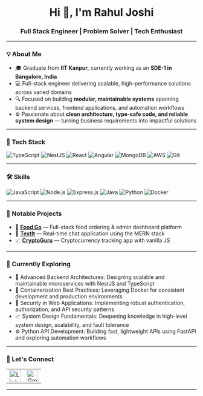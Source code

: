 <h1 align="center">Hi 👋, I'm Rahul Joshi</h1>
<h3 align="center">Full Stack Engineer | Problem Solver | Tech Enthusiast</h3>

---

### 💡 About Me

 - 🎓 Graduate from **IIT Kanpur**, currently working as an **SDE-1 in Bangalore, India**
 - 💻 Full-stack engineer delivering scalable, high-performance solutions across varied domains
 - 🔍 Focused on building **modular, maintainable systems** spanning backend services, frontend applications, and automation workflows
 - ⚙️ Passionate about **clean architecture, type-safe code, and reliable system design** — turning business requirements into impactful solutions

---

### 🧰 Tech Stack

![TypeScript](https://img.shields.io/badge/-TypeScript-3178C6?logo=typescript&logoColor=white&style=for-the-badge)
![NestJS](https://img.shields.io/badge/-NestJS-E0234E?logo=nestjs&logoColor=white&style=for-the-badge)
![React](https://img.shields.io/badge/-React-61DAFB?logo=react&logoColor=black&style=for-the-badge)
![Angular](https://img.shields.io/badge/-Angular-DD0031?logo=angular&logoColor=white&style=for-the-badge)
![MongoDB](https://img.shields.io/badge/-MongoDB-47A248?logo=mongodb&logoColor=white&style=for-the-badge)
![AWS](https://img.shields.io/badge/-AWS-232F3E?logo=amazon-aws&logoColor=white&style=for-the-badge)
![Git](https://img.shields.io/badge/-Git-F05032?logo=git&logoColor=white&style=for-the-badge)

---

### 🛠️ Skills

![JavaScript](https://img.shields.io/badge/-JavaScript-F7DF1E?logo=javascript&logoColor=black&style=for-the-badge)
![Node.js](https://img.shields.io/badge/-Node.js-339933?logo=node.js&logoColor=white&style=for-the-badge)
![Express.js](https://img.shields.io/badge/-Express.js-000000?logo=express&logoColor=white&style=for-the-badge)
![Java](https://img.shields.io/badge/-Java-ED8B00?logo=openjdk&logoColor=white&style=for-the-badge)
![Python](https://img.shields.io/badge/-Python-3776AB?logo=python&logoColor=white&style=for-the-badge)
![Docker](https://img.shields.io/badge/-Docker-2496ED?logo=docker&logoColor=white&style=for-the-badge)

---

### 📌 Notable Projects

- 🎯 **[Food Go](https://github.com/Rahul-Joshi2002/Food_App)** — Full-stack food ordering & admin dashboard platform
- 💬 **[TextIt](https://github.com/Rahul-Joshi2002/TextIt)** — Real-time chat application using the MERN stack
- 📈 **[CryptoGuru](https://github.com/Rahul-Joshi2002/CryptoGuru)** — Cryptocurrency tracking app with vanilla JS

---

### 🌱 Currently Exploring

 - 🚀 Advanced Backend Architectures: Designing scalable and maintainable microservices with NestJS and TypeScript
 - 🐳 Containerization Best Practices: Leveraging Docker for consistent development and production environments
 - 🔐 Security in Web Applications: Implementing robust authentication, authorization, and API security patterns
 - 📈 System Design Fundamentals: Deepening knowledge in high-level system design, scalability, and fault tolerance
 - ⚙️ Python API Development: Building fast, lightweight APIs using FastAPI and exploring automation workflows

---

### 🤝 Let's Connect

<table>
  <tr>
    <td>
      <a href="https://www.linkedin.com/in/rahuljoshi2002/" target="_blank">
        <img src="https://cdn.worldvectorlogo.com/logos/linkedin-icon-2.svg" width="30" height="30" alt="LinkedIn"/>
      </a>
    </td>
    <td>
      <a href="mailto:rahul432002@gmail.com" target="_blank">
        <img src="https://upload.wikimedia.org/wikipedia/commons/4/4e/Gmail_Icon.png" width="30" height="30" alt="Gmail"/>
      </a>
    </td>
  </tr>
</table>

---
